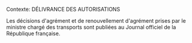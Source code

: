 Contexte: DÉLIVRANCE DES AUTORISATIONS

Les décisions d'agrément et de renouvellement d'agrément prises par le ministre chargé des transports sont publiées au Journal officiel de la République française.